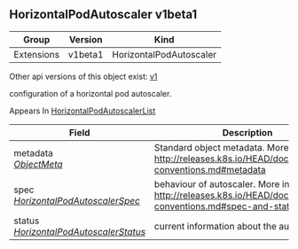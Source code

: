 ## HorizontalPodAutoscaler v1beta1

Group        | Version     | Kind
------------ | ---------- | -----------
Extensions | v1beta1 | HorizontalPodAutoscaler

<aside class="notice">Other api versions of this object exist: <a href="#horizontalpodautoscaler-v1">v1</a> </aside>

configuration of a horizontal pod autoscaler.

<aside class="notice">
Appears In  <a href="#horizontalpodautoscalerlist-v1beta1">HorizontalPodAutoscalerList</a> </aside>

Field        | Description
------------ | -----------
metadata <br /> *[ObjectMeta](#objectmeta-v1)*  | Standard object metadata. More info: http://releases.k8s.io/HEAD/docs/devel/api-conventions.md#metadata
spec <br /> *[HorizontalPodAutoscalerSpec](#horizontalpodautoscalerspec-v1beta1)*  | behaviour of autoscaler. More info: http://releases.k8s.io/HEAD/docs/devel/api-conventions.md#spec-and-status.
status <br /> *[HorizontalPodAutoscalerStatus](#horizontalpodautoscalerstatus-v1beta1)*  | current information about the autoscaler.

